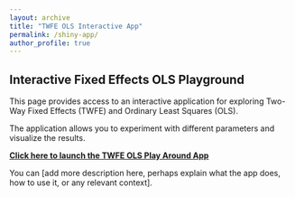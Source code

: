 ```yaml
---
layout: archive
title: "TWFE OLS Interactive App"
permalink: /shiny-app/
author_profile: true
---
```

## Interactive Fixed Effects OLS Playground

This page provides access to an interactive application for exploring Two-Way Fixed Effects (TWFE) and Ordinary Least Squares (OLS).

The application allows you to experiment with different parameters and visualize the results.

**[Click here to launch the TWFE OLS Play Around App](https://cannoncloud.shinyapps.io/TWFE_OLS_Play_Around/)**

You can [add more description here, perhaps explain what the app does, how to use it, or any relevant context].
